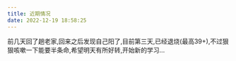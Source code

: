 ```yaml
---
title: 近期情况
date: 2022-12-19 18:58:25
---
```


前几天回了趟老家,回来之后发现自己阳了,目前第三天,已经退烧(最高39+),不过狠狠咳嗽一下能要半条命,希望明天有所好转,开始新的学习...